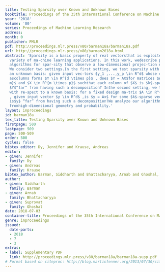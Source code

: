 ```yaml
---
title: Testing Sparsity over Known and Unknown Bases
booktitle: Proceedings of the 35th International Conference on Machine Learning
year: '2018'
volume: '80'
series: Proceedings of Machine Learning Research
address: 
month: 0
publisher: PMLR
pdf: http://proceedings.mlr.press/v80/barman18a/barman18a.pdf
url: http://proceedings.mlr.press/v80/barman2018a.html
abstract: 'Sparsity is a basic property of real vectorsthat is exploited in a wide
  variety of ma-chine learning applications. In this work, wedescribe property testing
  algorithms for spar-sity that observe a low-dimensional projec-tion of the input.
  We consider two settings.In the first setting, we test sparsity with re-spect to
  an unknown basis: given input vec-tors $y_1 ,...,y_p \in R^d$ whose concatenation
  ascolumns forms $Y \in R^{d \times p}$ , does $Y = AX$for matrices $A \in R^{d\times
  m}$ and $X \in R^{m \times p}$ suchthat each column of $X$ is $k$-sparse, or is
  $Y$“far” from having such a decomposition? Inthe second setting, we test sparsity
  with re-spect to a known basis: for a fixed design ma-trix $A \in R^{d \times m}$
  , given input vector $y \in R^d$ ,is $y = Ax$ for some $k$-sparse vector $x$ or
  is$y$ “far” from having such a decomposition?We analyze our algorithms using tools
  fromhigh-dimensional geometry and probability.'
layout: inproceedings
id: barman18a
tex_title: Testing Sparsity over Known and Unknown Bases
firstpage: 500
lastpage: 509
page: 500-509
order: 500
cycles: false
bibtex_editor: Dy, Jennifer and Krause, Andreas
editor:
- given: Jennifer
  family: Dy
- given: Andreas
  family: Krause
bibtex_author: Barman, Siddharth and Bhattacharyya, Arnab and Ghoshal, Suprovat
author:
- given: Siddharth
  family: Barman
- given: Arnab
  family: Bhattacharyya
- given: Suprovat
  family: Ghoshal
date: 2018-07-03
container-title: Proceedings of the 35th International Conference on Machine Learning
genre: inproceedings
issued:
  date-parts:
  - 2018
  - 7
  - 3
extras:
- label: Supplementary PDF
  link: http://proceedings.mlr.press/v80/barman18a/barman18a-supp.pdf
# Format based on citeproc: http://blog.martinfenner.org/2013/07/30/citeproc-yaml-for-bibliographies/
---
```

